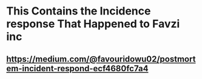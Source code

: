 
# This Contains the Incidence response That Happened to Favzi inc

## https://medium.com/@favouridowu02/postmortem-incident-respond-ecf4680fc7a4
